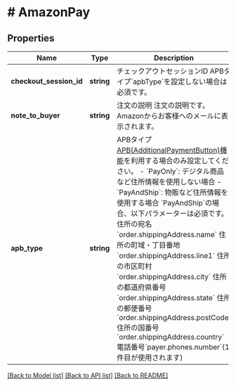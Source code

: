 # # AmazonPay

## Properties

Name | Type | Description | Notes
------------ | ------------- | ------------- | -------------
**checkout_session_id** | **string** | チェックアウトセッションID   APBタイプ&#x60;apbType&#x60;を設定しない場合は必須です。 | [optional]
**note_to_buyer** | **string** | 注文の説明   注文の説明です。   Amazonからお客様へのメールに表示されます。 | [optional]
**apb_type** | **string** | APBタイプ   [APB(AdditionalPaymentButton)機能](https://www.amazonpay-faq.jp/faq/QA-66)を利用する場合のみ設定してください。    - &#x60;PayOnly&#x60;: デジタル商品など住所情報を使用しない場合   - &#x60;PayAndShip&#x60;: 物販など住所情報を使用する場合   &#x60;PayAndShip&#x60;の場合、以下パラメーターは必須です。   住所の宛名&#x60;order.shippingAddress.name&#x60;   住所の町域・丁目番地&#x60;order.shippingAddress.line1&#x60;   住所の市区町村&#x60;order.shippingAddress.city&#x60;   住所の都道府県番号&#x60;order.shippingAddress.state&#x60;   住所の郵便番号&#x60;order.shippingAddress.postCode&#x60;   住所の国番号&#x60;order.shippingAddress.country&#x60;   電話番号&#x60;payer.phones.number&#x60;(1件目が使用されます) | [optional]

[[Back to Model list]](../../README.md#models) [[Back to API list]](../../README.md#endpoints) [[Back to README]](../../README.md)
